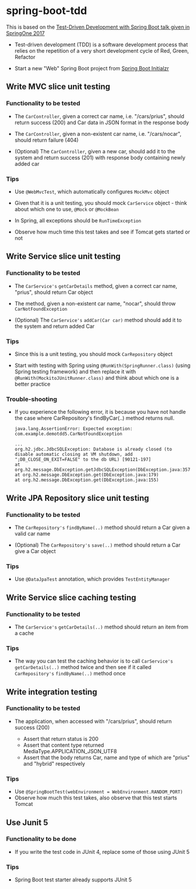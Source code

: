 # spring-boot-tdd

This is based on the [Test-Driven Development with Spring Boot talk given in SpringOne 2017](https://www.youtube.com/watch?v=s9vt6UJiHg4)

-   Test-driven development (TDD) is a software development process 
    that relies on the repetition of a very short development cycle 
    of Red, Green, Refactor

-   Start a new "Web" Spring Boot project from [Spring Boot Initialzr](http://start.spring.io/)
    
## Write MVC slice unit testing

### Functionality to be tested

-   The `CarController`, given a correct car name, i.e. "/cars/prius", 
    should return success (200) and Car data in JSON format
    in the response body
    
-   The `CarController`, given a non-existent car name, i.e. "/cars/nocar",
    should return failure (404)
    
-   (Optional) The `CarController`, given a new car, should add it
    to the system and return success (201) with response body containing
    newly added car
    
### Tips

-   Use `@WebMvcTest`, which automatically configures `MockMvc` object
   
-   Given that it is a unit testing, you should mock `CarService`
    object - think about which one to use, `@Mock` or `@MockBean`
   
-   In Spring, all exceptions should be `RunTimeException`
    
-   Observe how much time this test takes and see if Tomcat gets started or not

## Write Service slice unit testing

### Functionality to be tested

-   The `CarService's` `getCarDetails` method, given a correct car
    name, "prius", should return Car object
    
-   The method, given a non-existent car name, "nocar", should 
    throw `CarNotFoundException`
   
-   (Optional) The `CarService's` `addCar(Car car)` method should
    add it to the system and return added Car
    
### Tips

-   Since this is a unit testing, you should mock `CarRepository`
    object
    
-   Start with testing with Spring using `@RunWith(SpringRunner.class)`
    (using Spring testing framework) and then replace it with 
    `@RunWith(MockitoJUnitRunner.class)` and think about which one is 
    a better practice
    
### Trouble-shooting

-   If you experience the following error, it is because you have not
    handle the case where CarRepository's findByCar(..) method
    returns null.
    

    ```
    java.lang.AssertionError: Expected exception: com.example.demotdd5.CarNotFoundException

	...
    org.h2.jdbc.JdbcSQLException: Database is already closed (to disable automatic closing at VM shutdown, add ";DB_CLOSE_ON_EXIT=FALSE" to the db URL) [90121-197]
	at org.h2.message.DbException.getJdbcSQLException(DbException.java:357)
	at org.h2.message.DbException.get(DbException.java:179)
	at org.h2.message.DbException.get(DbException.java:155)
    ```

## Write JPA Repository slice unit testing

### Functionality to be tested

-   The `CarRepository's` `findByName(..)` method should return 
    a Car given a valid car name
    
-   (Optional) The `CarRepository's` `save(..)` method should return
    a Car give a Car object
    
### Tips
    
-   Use `@DataJpaTest` annotation, which provides `TestEntityManager`

## Write Service slice caching testing

### Functionality to be tested

-   The `CarService's` `getCarDetails(..)` method should return an item
    from a cache

### Tips

-   The way you can test the caching behavior is to call `CarService's` `getCarDetails(..)` 
    method twice and then see if it called `CarRepository's` `findByName(..)`
    method once

## Write integration testing

### Functionality to be tested

-   The application, when accessed with "/cars/prius", 
    should return success (200) 
    
    -  Assert that return status is 200
    -  Assert that content type returned MediaType.APPLICATION_JSON_UTF8
    -  Assert that the body returns Car, name and type of which
       are "prius" and "hybrid" respectively
 
### Tips      
-   Use `@SpringBootTest(webEnvironment = WebEnvironment.RANDOM_PORT)`
-   Observe how much this test takes, also observe that this test starts Tomcat
    
## Use Junit 5

### Functionality to be done

-   If you write the test code in JUnit 4, replace some of those
    using JUnit 5
    
### Tips

-   Spring Boot test starter already supports JUnit 5
